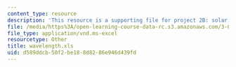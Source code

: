 ```yaml
---
content_type: resource
description: 'This resource is a supporting file for project 2B: solar cell performance.'
file: /media/https%3A/open-learning-course-data-rc.s3.amazonaws.com/3-003-principles-of-engineering-practice-spring-2010/d589ddcb50f2be188d8286e946d439fd_wavelength.xls
file_type: application/vnd.ms-excel
resourcetype: Other
title: wavelength.xls
uid: d589ddcb-50f2-be18-8d82-86e946d439fd
---
```

